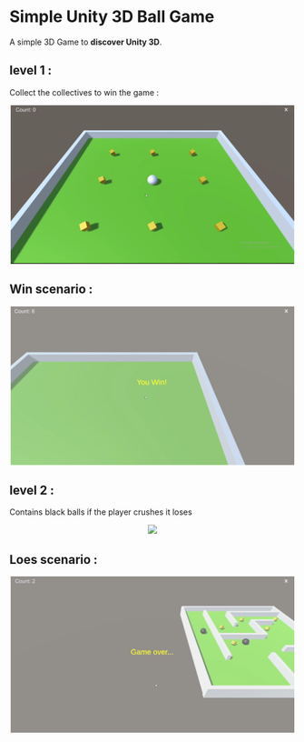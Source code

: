 
# Simple Unity 3D Ball Game

A simple 3D Game to **discover Unity 3D**.


## level 1 :
Collect the collectives to win the game :
<p align="center">
  <img  src="Screenshots/level1.png" width="500px" >

## Win scenario :
<p align="center">
  <img  src="Screenshots/winscenario.png" width="500px" >

## level 2 :
Contains black balls if the player crushes it loses
<p align="center">
  <img  src="Screenshots/level2.gif" width="500px" >

## Loes scenario :
<p align="center">
  <img  src="Screenshots/losescenario.png" width="500px" >
